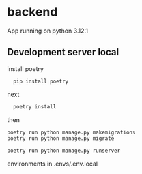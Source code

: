 # backend

App running on python 3.12.1

## Development server local

install poetry
```Bash
  pip install poetry
```
next
```Bash
  poetry install
```
then
```Bash
poetry run python manage.py makemigrations
poetry run python manage.py migrate
```

```Bash
poetry run python manage.py runserver
```

environments in
.envs/.env.local